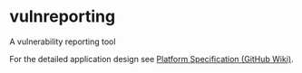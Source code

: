 # vulnreporting
A vulnerability reporting tool

For the detailed application design see
[Platform Specification (GitHub Wiki)](https://github.com/ciaran-finnegan/vulnreporting/wiki/Platform-Specification).
